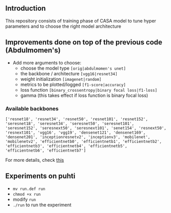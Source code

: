 ## Introduction

This repository consists of training phase of CASA model to tune hyper parameters and to choose the right model architecture

## Improvements done on top of the previous code (Abdulmomen's)

- Add more arguments to choose:
  - choose the model type `[orig|abdulmomen's unet]`
  - the backbone / architecture `[vgg16|resnet34]`
  - weight initialization `[imagenet|random]`
  - metrics to be plotted/logged `[f1-score|accuracy]`
  - loss function `[binary_crossentropy|binary focal loss|f1-loss]`
  - gamma (this takes effect if loss function is binary focal loss)

### Available backbones

`['resnet18', 'resnet34', 'resnet50', 'resnet101', 'resnet152', 'seresnet18', 'seresnet34', 'seresnet50', 'seresnet101', 'seresnet152', 'seresnext50', 'seresnext101', 'senet154', 'resnext50', 'resnext101', 'vgg16', 'vgg19', 'densenet121', 'densenet169', 'densenet201', 'inceptionresnetv2', 'inceptionv3', 'mobilenet', 'mobilenetv2', 'efficientnetb0', 'efficientnetb1', 'efficientnetb2', 'efficientnetb3', 'efficientnetb4', 'efficientnetb5', 'efficientnetb6', 'efficientnetb7']`

For more details, check [this](https://github.com/qubvel/segmentation_models)

## Experiments on puhti

- `mv run.def run`
- `chmod +x run`
- modify `run`
- `./run` to run the experiment
